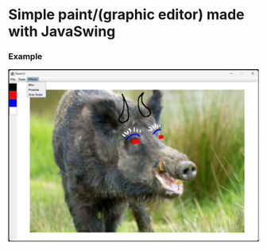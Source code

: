 # Simple paint/(graphic editor) made with JavaSwing
### Example 
![sampleAppImage](sampleImgs/sampleApp.png)